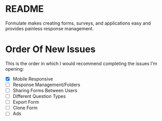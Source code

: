 # README

Formulate makes creating forms, surveys, and applications easy
and provides painless response management.

# Order Of New Issues
This is the order in which I would recommend completing the issues I'm opening:

- [x] Mobile Responsive
- [ ] Response Management/Folders
- [ ] Sharing Forms Between Users
- [ ] Different Question Types
- [ ] Export Form
- [ ] Clone Form
- [ ] Ads
